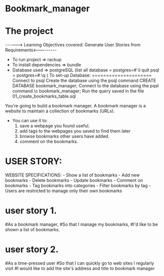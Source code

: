 # Bookmark_manager
The project
=================
------> Learning Objectives covered: Generate User Stories from Requirements<---------

* To run project => rackup
* To install dependencies => bundle
* Database used => postgreSQL (list all database = postgres=# \l
                                quit psql = postgres=# \q  )
To set-up Database:
=====================
  Connect to psql
  Create the database using the psql command CREATE DATABASE bookmark_manager;
  Connect to the database using the pqsl command \c bookmark_manager;
  Run the query saved in the file 01_create_bookmarks_table.sql


You're going to build a bookmark manager. A bookmark manager is a website to maintain a collection of bookmarks (URLs).

- You can use it to: 
    1. save a webpage you found useful. 
    2. add tags to the webpages you saved to find them later
    3. browse bookmarks other users have added. 
    4. comment on the bookmarks.

USER STORY:
================
WEBSITE SPECIFICATIONS: 
    - Show a list of bookmarks
    - Add new bookmarks
    - Delete bookmarks
    - Update bookmarks
    - Comment on bookmarks
    - Tag bookmarks into categories
    - Filter bookmarks by tag
    - Users are restricted to manage only their own bookmarks

user story 1.
===============
#As a bookmark manager,
#So that I manage my bookmarks,
#I'd like to be shown a list of bookmarks.

user story 2.
=================
#As a time-pressed user
#So that I can quickly go to web sites I regularly visit
#I would like to add the site's address and title to bookmark manager
